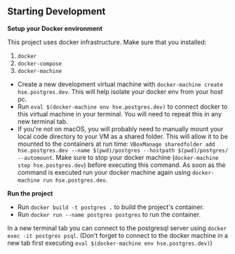 ## Starting Development

**Setup your Docker environment**

This project uses docker infrastructure.
Make sure that you installed:
 1. `docker`
 2. `docker-compose`
 3. `docker-machine`

- Create a new development virtual machine with `docker-machine create hse.postgres.dev`. This will help isolate your docker env from your host pc.
- Run `eval $(docker-machine env hse.postgres.dev)` to connect docker to this virtual machine in your terminal. You will need to repeat this in any new terminal tab.
- If you're not on macOS, you will probably need to manually mount your local code directory to your VM as a shared folder.
 This will allow it to be mounted to the containers at run time:
  `VBoxManage sharedfolder add hse.postgres.dev --name $(pwd)/postgres --hostpath $(pwd)/postgres/ --automount`. Make sure to stop your docker machine (`docker-machine stop hse.postgres.dev`) before executing this command. As soon as the command is executed run your docker machine again using `docker-machine run hse.postgres.dev`.

**Run the project**

- Run `docker build -t postgres .` to build the project's container.
- Run `docker run --name postgres postgres` to run the container.

In a new terminal tab you can connect to the postgresql server using `docker exec -it postgres psql`. (Don't forget to connect to the docker machine in a new tab first executing `eval $(docker-machine env hse.postgres.dev)`)